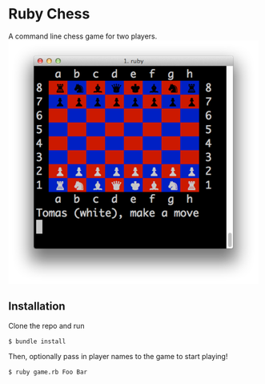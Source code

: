 # Ruby Chess
A command line chess game for two players.
![chess]
## Installation
Clone the repo and run 
```
$ bundle install
```
Then, optionally pass in player names to the game to start playing!
```
$ ruby game.rb Foo Bar
```
[chess]: ./img/chess.png
